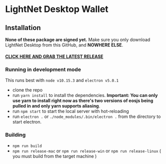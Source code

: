 # LightNet Desktop Wallet

## Installation

**None of these package are signed yet.** Make sure you only download 
LightNet Desktop from this GitHub, and **NOWHERE ELSE**.

#### [CLICK HERE AND GRAB THE LATEST RELEASE](https://github.com/LIGHTNET-SYSTEMS/DPOS-Wallet/releases)

### Running in development mode

This runs best with `node v10.15.3` and `electron v5.0.1`

- clone the repo
- run `yarn install` to install the dependencies. **Important: You can only use yarn to install right now as there's two versions of eosjs being pulled in and only yarn supports aliasing**.
- run `npm start` to start the local server with hot-reloading
- run `electron .` or `./node_modules/.bin/electron .` from the directory to start electron.


### Building

- `npm run build`
- `npm run release-mac` or `npm run release-win` or `npm run release-linux` ( you must build from the target machine )



